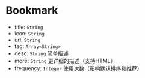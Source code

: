 # Bookmark

- title: `String`
- icon: `String`
- url: `String`
- tag: `Array<String>`
- desc: `String` 简单描述
- more: `String` 更详细的描述（支持HTML）
- frequency: `Integer` 使用次数（影响默认排序和推荐）
